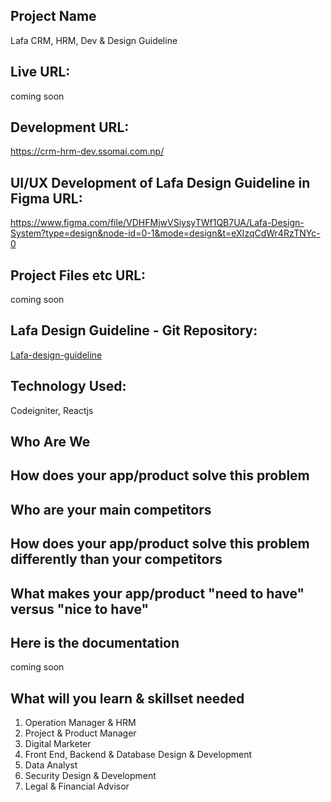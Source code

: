 Project Name
------------
Lafa CRM, HRM, Dev & Design Guideline 

Live URL: 
------------
coming soon

Development URL:
------------
https://crm-hrm-dev.ssomai.com.np/

UI/UX Development of Lafa Design Guideline in Figma URL:
------------
https://www.figma.com/file/VDHFMjwVSiysyTWf1QB7UA/Lafa-Design-System?type=design&node-id=0-1&mode=design&t=eXIzqCdWr4RzTNYc-0

Project Files etc URL:
------------
coming soon

Lafa Design Guideline - Git Repository:
------------
<a href = "https://github.com/Lafa0x9-Hackathon/lafa-design-guideline" target="_blank">Lafa-design-guideline</a> 


Technology Used:
------------
Codeigniter, Reactjs


Who Are We 
------------

How does your app/product solve this problem
--------------


Who are your main competitors
--------------


How does your app/product solve this problem differently than your competitors
--------------


What makes your app/product "need to have" versus "nice to have"
--------------


Here is the documentation
----------------------------

coming soon


What will you learn & skillset needed
---------------------

1. Operation Manager & HRM
2. Project & Product Manager
3. Digital Marketer
4. Front End, Backend & Database Design & Development
5. Data Analyst
6. Security Design & Development
7. Legal & Financial Advisor  

